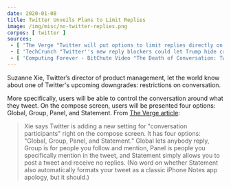 ```yaml
---
date: 2020-01-08
title: Twitter Unveils Plans to Limit Replies
image: /img/misc/no-twitter-replies.png
corpos: [ twitter ]
sources:
 - [ 'The Verge "Twitter will put options to limit replies directly on the compose screen" by Dieter Bohn (8 Jan 2020)', 'https://www.theverge.com/2020/1/8/21056856/twitter-replies-limit-option-compose-screen-beta-app-features-new-ces-2020' ]
 - [ 'TechCrunch "Twitter''s new reply blockers could let Trump hide critics" by Josh Constine (8 Jan 2020)', 'https://techcrunch.com/2020/01/08/twitter-reply-blocker/' ]
 - [ 'Computing Forever - BitChute Video "The Death of Conversation: Twitter''s Ridiculous New Feature" (10 Jan 2020)', 'https://www.bitchute.com/video/U_y0EEMAElQ/' ]
---
```


Suzanne Xie, Twitter’s director of product management, let the world know about one of Twitter's upcoming downgrades: restrictions on conversation.

More specifically, users will be able to control the conversation around what they tweet.
On the compose screen, users will be presented four options: Global, Group, Panel, and Statement.
From [The Verge article](https://www.theverge.com/2020/1/8/21056856/twitter-replies-limit-option-compose-screen-beta-app-features-new-ces-2020):
> Xie says Twitter is adding a new setting for "conversation participants" right on the compose screen.
> It has four options: "Global, Group, Panel, and Statement."
> Global lets anybody reply, Group is for people you follow and mention, Panel is people you specifically mention in the tweet, and Statement simply allows you to post a tweet and receive no replies. (No word on whether Statement also automatically formats your tweet as a classic iPhone Notes app apology, but it should.) 
